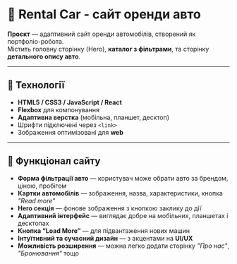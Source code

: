 # 🚗 Rental Car - сайт оренди авто

**Проєкт** — адаптивний сайт оренди автомобілів, створений як портфоліо-робота.  
Містить головну сторінку (Hero), **каталог з фільтрами**, та сторінку **детального опису авто**.

---

## 🔧 Технології

- **HTML5 / CSS3 / JavaScript / React**
- **Flexbox** для компонування
- **Адаптивна верстка** (мобільна, планшет, десктоп)
- Шрифти підключені через `<link>`
- Зображення оптимізовані для **web**

---

## 🔹 Функціонал сайту

-  **Форма фільтрації авто** — користувач може обрати авто за брендом, ціною, пробігом
-  **Картки автомобілів** — зображення, назва, характеристики, кнопка *"Read more"*
-  **Hero секція** — фонове зображення з кнопкою заклику до дії
-  **Адаптивний інтерфейс** — виглядає добре на мобільних, планшетах і десктопах
-  **Кнопка “Load More”** — для підвантаження нових машин
-  **Інтуїтивний та сучасний дизайн** — з акцентами на **UI/UX**
-  **Можливість розширення** — можна легко додати сторінку *"Про нас"*, *"Бронювання"* тощо
